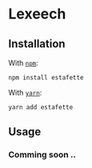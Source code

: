 # Lexeech

## Installation

With [`npm`](https://npmjs.org/):

```
npm install estafette
```

With [`yarn`](https://yarnpkg.com/):

```
yarn add estafette
```

## Usage

### Comming soon ..
